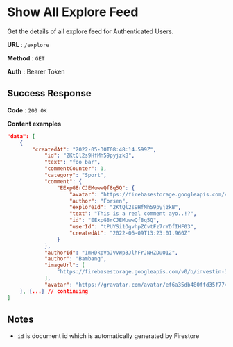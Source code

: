 # Show All Explore Feed

Get the details of all explore feed for Authenticated Users.

**URL** : `/explore`

**Method** : `GET`

**Auth** : Bearer Token

## Success Response

**Code** : `200 OK`

**Content examples**

```json
"data": [
    {
        "createdAt": "2022-05-30T08:48:14.599Z",
            "id": "2KtQl2s9HfMh59pyjzkB",
            "text": "foo bar",
            "commentCounter": 1,
            "category": "Sport",
            "comment": {
                "EExpG8rCJEMuwwQf8q5Q": {
                    "avatar": "https://firebasestorage.googleapis.com/v0/b/investin-350603.appspot.com/o/avatar%2FRaiden-Shogun-Talents.jpeg?alt=media&token=36defcfc-a095-438f-8575-73e710189cec",
                    "author": "Forsen",
                    "exploreId": "2KtQl2s9HfMh59pyjzkB",
                    "text": "This is a real comment ayo..!?",
                    "id": "EExpG8rCJEMuwwQf8q5Q",
                    "userId": "tPUYSi1OgvhpZCvtFz7rYDfIHF03",
                    "createdAt": "2022-06-09T13:23:01.960Z"
                }
            },
            "authorId": "1mHDkpVaJVVWp3JlhFrJNHZDuO12",
            "author": "Bambang",
            "imageUrl": [
                "https://firebasestorage.googleapis.com/v0/b/investin-350603.appspot.com/o/explore%2Fwindows_2021_visual2_day_hr-1920x1200.jpg?alt=media&token=542d93bb-f265-45d4-9445-dd4ab40505f9"
            ],
            "avatar": "https://gravatar.com/avatar/ef6a35db480ffd35f77408f8d00c07df?s=400&d=robohash&r=x"
    }, {...} // continuing
]
```

## Notes

* `id` is document id which is automatically generated by Firestore